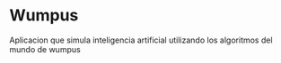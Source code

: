 Wumpus
======

Aplicacion que simula inteligencia artificial utilizando los algoritmos del mundo de wumpus 
